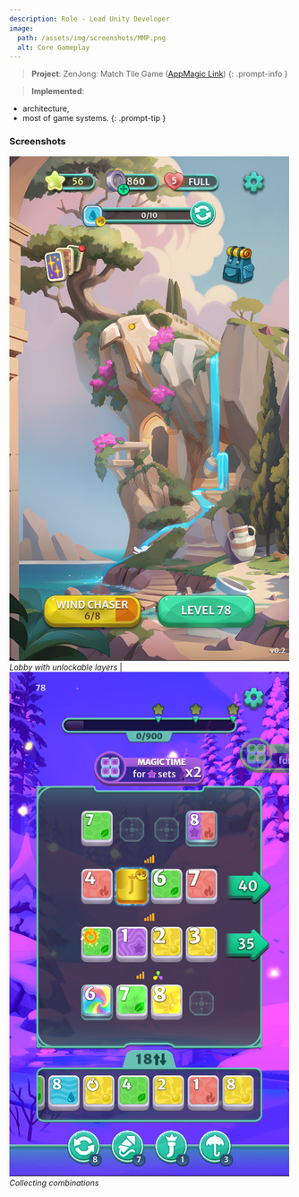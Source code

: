 ```yaml
---
description: Role - Lead Unity Developer
image:
  path: /assets/img/screenshots/MMP.png
  alt: Core Gameplay
---
```


> **Project**: ZenJong: Match Tile Game ([AppMagic Link](https://appmagic.rocks/google-play/zenjong-match-tile-game/com.deuscraft.zenjong)) 
{: .prompt-info } 

> **Implemented**:
- architecture,
- most of game systems.
{: .prompt-tip } 

### Screenshots

![](/assets/img/screenshots/14MM1.png) _Lobby with unlockable layers_ | ![](/assets/img/screenshots/15MM2.png) _Collecting combinations_